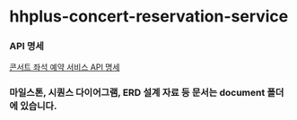 # hhplus-concert-reservation-service

### API 명세
[콘서트 좌석 예약 서비스 API 명세](https://documenter.getpostman.com/view/10735453/2sA3dxFCGb)

### 마일스톤, 시퀀스 다이어그램, ERD 설계 자료 등 문서는 document 폴더에 있습니다.
